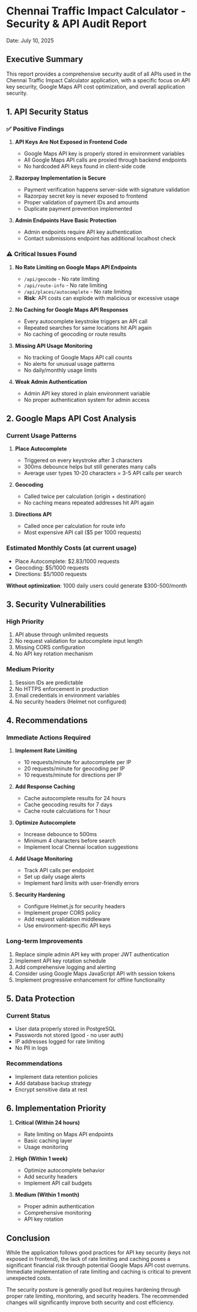 # Chennai Traffic Impact Calculator - Security & API Audit Report
Date: July 10, 2025

## Executive Summary

This report provides a comprehensive security audit of all APIs used in the Chennai Traffic Impact Calculator application, with a specific focus on API key security, Google Maps API cost optimization, and overall application security.

## 1. API Security Status

### ✅ Positive Findings

1. **API Keys Are Not Exposed in Frontend Code**
   - Google Maps API key is properly stored in environment variables
   - All Google Maps API calls are proxied through backend endpoints
   - No hardcoded API keys found in client-side code

2. **Razorpay Implementation is Secure**
   - Payment verification happens server-side with signature validation
   - Razorpay secret key is never exposed to frontend
   - Proper validation of payment IDs and amounts
   - Duplicate payment prevention implemented

3. **Admin Endpoints Have Basic Protection**
   - Admin endpoints require API key authentication
   - Contact submissions endpoint has additional localhost check

### ⚠️ Critical Issues Found

1. **No Rate Limiting on Google Maps API Endpoints**
   - `/api/geocode` - No rate limiting
   - `/api/route-info` - No rate limiting  
   - `/api/places/autocomplete` - No rate limiting
   - **Risk**: API costs can explode with malicious or excessive usage

2. **No Caching for Google Maps API Responses**
   - Every autocomplete keystroke triggers an API call
   - Repeated searches for same locations hit API again
   - No caching of geocoding or route results

3. **Missing API Usage Monitoring**
   - No tracking of Google Maps API call counts
   - No alerts for unusual usage patterns
   - No daily/monthly usage limits

4. **Weak Admin Authentication**
   - Admin API key stored in plain environment variable
   - No proper authentication system for admin access

## 2. Google Maps API Cost Analysis

### Current Usage Patterns

1. **Place Autocomplete**
   - Triggered on every keystroke after 3 characters
   - 300ms debounce helps but still generates many calls
   - Average user types 10-20 characters = 3-5 API calls per search

2. **Geocoding**
   - Called twice per calculation (origin + destination)
   - No caching means repeated addresses hit API again

3. **Directions API**
   - Called once per calculation for route info
   - Most expensive API call ($5 per 1000 requests)

### Estimated Monthly Costs (at current usage)
- Place Autocomplete: $2.83/1000 requests
- Geocoding: $5/1000 requests  
- Directions: $5/1000 requests

**Without optimization**: 1000 daily users could generate $300-500/month

## 3. Security Vulnerabilities

### High Priority
1. API abuse through unlimited requests
2. No request validation for autocomplete input length
3. Missing CORS configuration
4. No API key rotation mechanism

### Medium Priority
1. Session IDs are predictable
2. No HTTPS enforcement in production
3. Email credentials in environment variables
4. No security headers (Helmet not configured)

## 4. Recommendations

### Immediate Actions Required

1. **Implement Rate Limiting**
   - 10 requests/minute for autocomplete per IP
   - 20 requests/minute for geocoding per IP
   - 10 requests/minute for directions per IP

2. **Add Response Caching**
   - Cache autocomplete results for 24 hours
   - Cache geocoding results for 7 days
   - Cache route calculations for 1 hour

3. **Optimize Autocomplete**
   - Increase debounce to 500ms
   - Minimum 4 characters before search
   - Implement local Chennai location suggestions

4. **Add Usage Monitoring**
   - Track API calls per endpoint
   - Set up daily usage alerts
   - Implement hard limits with user-friendly errors

5. **Security Hardening**
   - Configure Helmet.js for security headers
   - Implement proper CORS policy
   - Add request validation middleware
   - Use environment-specific API keys

### Long-term Improvements

1. Replace simple admin API key with proper JWT authentication
2. Implement API key rotation schedule
3. Add comprehensive logging and alerting
4. Consider using Google Maps JavaScript API with session tokens
5. Implement progressive enhancement for offline functionality

## 5. Data Protection

### Current Status
- User data properly stored in PostgreSQL
- Passwords not stored (good - no user auth)
- IP addresses logged for rate limiting
- No PII in logs

### Recommendations
- Implement data retention policies
- Add database backup strategy
- Encrypt sensitive data at rest

## 6. Implementation Priority

1. **Critical (Within 24 hours)**
   - Rate limiting on Maps API endpoints
   - Basic caching layer
   - Usage monitoring

2. **High (Within 1 week)**  
   - Optimize autocomplete behavior
   - Add security headers
   - Implement API call budgets

3. **Medium (Within 1 month)**
   - Proper admin authentication
   - Comprehensive monitoring
   - API key rotation

## Conclusion

While the application follows good practices for API key security (keys not exposed in frontend), the lack of rate limiting and caching poses a significant financial risk through potential Google Maps API cost overruns. Immediate implementation of rate limiting and caching is critical to prevent unexpected costs.

The security posture is generally good but requires hardening through proper rate limiting, monitoring, and security headers. The recommended changes will significantly improve both security and cost efficiency.